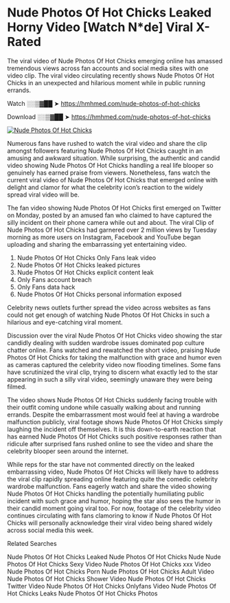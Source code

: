 ﻿# Nude Photos Of Hot Chicks Leaked Horny Video [Watch N*de] Viral X-Rated

The viral video of ﻿Nude Photos Of Hot Chicks emerging online has amassed tremendous views across fan accounts and social media sites with one video clip. The viral video circulating recently shows ﻿Nude Photos Of Hot Chicks in an unexpected and hilarious moment while in public running errands. 

Watch ░░▒▓██ ➤ https://hmhmed.com/nude-photos-of-hot-chicks

Download ░░▒▓██ ➤ https://hmhmed.com/nude-photos-of-hot-chicks

[![Nude Photos Of Hot Chicks](https://i.imgur.com/dJHk4Zq.gif)](https://hmhmed.com/nude-photos-of-hot-chicks)

Numerous fans have rushed to watch the viral video and share the clip amongst followers featuring ﻿Nude Photos Of Hot Chicks caught in an amusing and awkward situation. While surprising, the authentic and candid video showing ﻿Nude Photos Of Hot Chicks handling a real life blooper so genuinely has earned praise from viewers. Nonetheless, fans watch the current viral video of ﻿Nude Photos Of Hot Chicks that emerged online with delight and clamor for what the celebrity icon’s reaction to the widely spread viral video will be.

The fan video showing ﻿Nude Photos Of Hot Chicks first emerged on Twitter on Monday, posted by an amused fan who claimed to have captured the silly incident on their phone camera while out and about. The viral Clip of ﻿Nude Photos Of Hot Chicks had garnered over 2 million views by Tuesday morning as more users on Instagram, Facebook and YouTube began uploading and sharing the embarrassing yet entertaining video. 

1. ﻿Nude Photos Of Hot Chicks Only Fans leak video
2. ﻿Nude Photos Of Hot Chicks leaked pictures
3. ﻿Nude Photos Of Hot Chicks explicit content leak
4. Only Fans account breach
5. Only Fans data hack
6. ﻿Nude Photos Of Hot Chicks personal information exposed

Celebrity news outlets further spread the video across websites as fans could not get enough of watching ﻿Nude Photos Of Hot Chicks in such a hilarious and eye-catching viral moment. 

Discussion over the viral ﻿Nude Photos Of Hot Chicks video showing the star candidly dealing with sudden wardrobe issues dominated pop culture chatter online. Fans watched and rewatched the short video, praising ﻿Nude Photos Of Hot Chicks for taking the malfunction with grace and humor even as cameras captured the celebrity video now flooding timelines. Some fans have scrutinized the viral clip, trying to discern what exactly led to the star appearing in such a silly viral video, seemingly unaware they were being filmed.

The video shows ﻿Nude Photos Of Hot Chicks suddenly facing trouble with their outfit coming undone while casually walking about and running errands. Despite the embarrassment most would feel at having a wardrobe malfunction publicly, viral footage shows ﻿Nude Photos Of Hot Chicks simply laughing the incident off themselves. It is this down-to-earth reaction that has earned ﻿Nude Photos Of Hot Chicks such positive responses rather than ridicule after surprised fans rushed online to see the video and share the celebrity blooper seen around the internet.  

While reps for the star have not commented directly on the leaked embarrassing video, ﻿Nude Photos Of Hot Chicks will likely have to address the viral clip rapidly spreading online featuring quite the comedic celebrity wardrobe malfunction. Fans eagerly watch and share the video showing ﻿Nude Photos Of Hot Chicks handling the potentially humiliating public incident with such grace and humor, hoping the star also sees the humor in their candid moment going viral too. For now, footage of the celebrity video continues circulating with fans clamoring to know if ﻿Nude Photos Of Hot Chicks will personally acknowledge their viral video being shared widely across social media this week.

Related Searches

﻿Nude Photos Of Hot Chicks Leaked
﻿Nude Photos Of Hot Chicks Nude
﻿Nude Photos Of Hot Chicks Sexy Video
﻿Nude Photos Of Hot Chicks xxx Video
﻿Nude Photos Of Hot Chicks Porn
﻿Nude Photos Of Hot Chicks Adult Video
﻿Nude Photos Of Hot Chicks Shower Video
﻿Nude Photos Of Hot Chicks Twitter Video
﻿Nude Photos Of Hot Chicks Onlyfans Video
﻿Nude Photos Of Hot Chicks Leaks
﻿Nude Photos Of Hot Chicks Photos